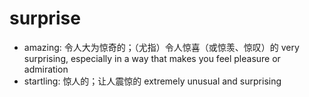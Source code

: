 # surprise

- amazing: 令人大为惊奇的；（尤指）令人惊喜（或惊羡、惊叹）的 very surprising, especially in a way that makes you feel pleasure or admiration
- startling: 惊人的；让人震惊的 extremely unusual and surprising

